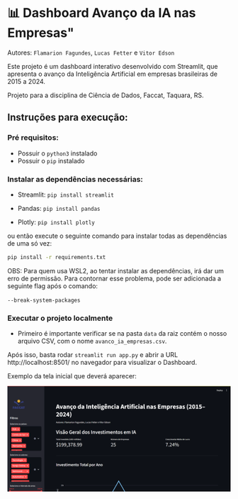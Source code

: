 # 📊 Dashboard Avanço da IA nas Empresas"

Autores: `Flamarion Fagundes`, `Lucas Fetter` e `Vitor Edson`

Este projeto é um dashboard interativo desenvolvido com Streamlit, que apresenta o avanço da Inteligência Artificial em empresas brasileiras de 2015 a 2024.

Projeto para a disciplina de Ciência de Dados, Faccat, Taquara, RS.

## Instruções para execução:

### Pré requisitos:

- Possuir o `python3` instalado
- Possuir o `pip` instalado

### Instalar as dependências necessárias:

- Streamlit: `pip install streamlit`

- Pandas: `pip install pandas`

- Plotly: `pip install plotly`

ou então execute o seguinte comando para instalar todas as dependências de uma só vez:

```bash
pip install -r requirements.txt
```

OBS: Para quem usa WSL2, ao tentar instalar as dependências, irá dar um erro de permissão. Para contornar esse problema, pode ser adicionada a seguinte flag após o comando:

`--break-system-packages`

### Executar o projeto localmente

- Primeiro é importante verificar se na pasta `data` da raiz contém o nosso arquivo CSV, com o nome `avanco_ia_empresas.csv`.

Após isso, basta rodar `streamlit run app.py` e abrir a URL http://localhost:8501/ no navegador para visualizar o Dashboard.

Exemplo da tela inicial que deverá aparecer:

<img src="assets/home.png">
